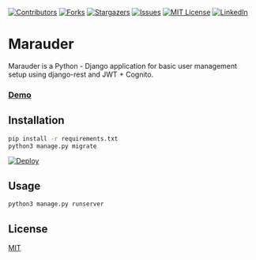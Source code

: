 
[![Contributors][contributors-shield]][contributors-url]
[![Forks][forks-shield]][forks-url]
[![Stargazers][stars-shield]][stars-url]
[![Issues][issues-shield]][issues-url]
[![MIT License][license-shield]][license-url]
[![LinkedIn][linkedin-shield]][linkedin-url]


# Marauder

Marauder is a Python - Django application for basic user management setup using django-rest and JWT + Cognito.
### <a href="https://murmuring-chamber-51612.herokuapp.com/" target="_blank">Demo</a>



## Installation

```bash
pip install -r requirements.txt
python3 manage.py migrate
```

[![Deploy](https://www.herokucdn.com/deploy/button.svg)](https://heroku.com/deploy?template=https://github.com/n0tNoah/djangobaseapp)


## Usage

```bash
python3 manage.py runserver
```

## License
[MIT](https://choosealicense.com/licenses/mit/)


<!-- MARKDOWN LINKS & IMAGES -->
<!-- https://www.markdownguide.org/basic-syntax/#reference-style-links -->
[contributors-shield]: https://img.shields.io/github/contributors/n0tNoah/djangobaseapp.svg?style=for-the-badge
[contributors-url]: https://github.com/n0tNoah/djangobaseapp/graphs/contributors
[forks-shield]: https://img.shields.io/github/forks/n0tNoah/djangobaseapp.svg?style=for-the-badge
[forks-url]: https://github.com/n0tNoah/djangobaseapp/network/members
[stars-shield]: https://img.shields.io/github/stars/n0tNoah/djangobaseapp.svg?style=for-the-badge
[stars-url]: https://github.com/n0tNoah/djangobaseapp/stargazers
[issues-shield]: https://img.shields.io/github/issues/n0tNoah/djangobaseapp.svg?style=for-the-badge
[issues-url]: https://github.com/n0tNoah/djangobaseapp/issues
[license-shield]: https://img.shields.io/github/license/n0tNoah/djangobaseapp?style=for-the-badge
[linkedin-shield]: https://img.shields.io/badge/-LinkedIn-black.svg?style=for-the-badge&logo=linkedin&colorB=555
[linkedin-url]: https://www.linkedin.com/in/keshav-pachpinde-044531211/
[license-url]: https://github.com/n0tNoah/djangobaseapp/blob/main/LICENSE.txt

